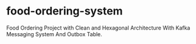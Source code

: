 # food-ordering-system
Food Ordering Project with Clean and Hexagonal Architecture With Kafka Messaging System And Outbox Table.

